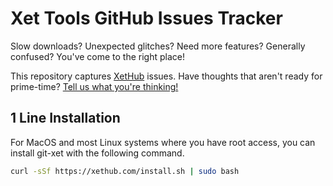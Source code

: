 # Xet Tools GitHub Issues Tracker

Slow downloads? Unexpected glitches? Need more features? Generally confused? You've come to the right place!

This repository captures [XetHub](https://xethub.com) issues. Have thoughts that aren't ready for prime-time? [Tell us what you're thinking!](https://ldujruq01ey.typeform.com/to/pm6lKt3B)

## 1 Line Installation

For MacOS and most Linux systems where you have root access, you can install git-xet with the following command.

```sh
curl -sSf https://xethub.com/install.sh | sudo bash
```
